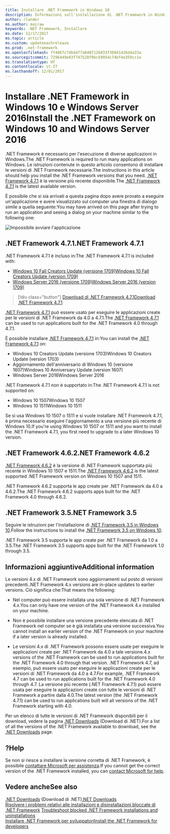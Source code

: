 ```yaml
---
title: Installare .NET Framework in Windows 10
description: Informazioni sull'installazione di .NET Framework in Windows 10 o Windows Server 2016.
author: rlander
ms.author: mairaw
keywords: .NET Framework, Installare
ms.date: 11/17/2017
ms.topic: article
ms.custom: updateeachrelease
ms.prod: .net-framework
ms.openlocfilehash: ff4867c74b4477a0407126833f30941426d4a33a
ms.sourcegitcommit: 7296449e03f747528f9bc59954c74bf4e359cc1e
ms.translationtype: HT
ms.contentlocale: it-IT
ms.lasthandoff: 12/01/2017
---
```

# <a name="install-the-net-framework-on-windows-10-and-windows-server-2016"></a><span data-ttu-id="f259b-104">Installare .NET Framework in Windows 10 e Windows Server 2016</span><span class="sxs-lookup"><span data-stu-id="f259b-104">Install the .NET Framework on Windows 10 and Windows Server 2016</span></span>

<span data-ttu-id="f259b-105">.NET Framework è necessario per l'esecuzione di diverse applicazioni in Windows.</span><span class="sxs-lookup"><span data-stu-id="f259b-105">The .NET Framework is required to run many applications on Windows.</span></span> <span data-ttu-id="f259b-106">Le istruzioni contenute in questo articolo consentono di installare le versioni di .NET Framework necessarie.</span><span class="sxs-lookup"><span data-stu-id="f259b-106">The instructions in this article should help you install the .NET Framework versions that you need.</span></span> <span data-ttu-id="f259b-107">[.NET Framework 4.7.1](https://www.microsoft.com/download/details.aspx?id=56115&desc=dotnet47) è la versione più recente disponibile.</span><span class="sxs-lookup"><span data-stu-id="f259b-107">The [.NET Framework 4.7.1](https://www.microsoft.com/download/details.aspx?id=56115&desc=dotnet47) is the latest available version.</span></span>

<span data-ttu-id="f259b-108">È possibile che si sia arrivati a questa pagina dopo avere provato a eseguire un'applicazione e avere visualizzato sul computer una finestra di dialogo simile a quella seguente:</span><span class="sxs-lookup"><span data-stu-id="f259b-108">You may have arrived on this page after trying to run an application and seeing a dialog on your machine similar to the following one:</span></span>

![Impossibile avviare l'applicazione](./media/this-application-could-not-be-started.png)

## <a name="net-framework-471"></a><span data-ttu-id="f259b-110">.NET Framework 4.7.1</span><span class="sxs-lookup"><span data-stu-id="f259b-110">.NET Framework 4.7.1</span></span>

<span data-ttu-id="f259b-111">.NET Framework 4.7.1 è incluso in:</span><span class="sxs-lookup"><span data-stu-id="f259b-111">The .NET Framework 4.7.1 is included with:</span></span>

* [<span data-ttu-id="f259b-112">Windows 10 Fall Creators Update (versione 1709)</span><span class="sxs-lookup"><span data-stu-id="f259b-112">Windows 10 Fall Creators Update (version 1709)</span></span>](https://www.microsoft.com/software-download/windows10)
* [<span data-ttu-id="f259b-113">Windows Server 2016 (versione 1709)</span><span class="sxs-lookup"><span data-stu-id="f259b-113">Windows Server 2016 (version 1709)</span></span>](https://docs.microsoft.com/windows-server/get-started/get-started-with-1709)

> [!div class="button"]
[<span data-ttu-id="f259b-114">Download di .NET Framework 4.7.1</span><span class="sxs-lookup"><span data-stu-id="f259b-114">Download .NET Framework 4.7.1</span></span>](https://www.microsoft.com/net/download/thank-you/net471?utm_source=ms-docs&utm_medium=referral)

<span data-ttu-id="f259b-115">[.NET Framework 4.7.1](https://www.microsoft.com/download/details.aspx?id=56115&desc=dotnet47) può essere usato per eseguire le applicazioni create per le versioni di .NET Framework da 4.0 a 4.7.1.</span><span class="sxs-lookup"><span data-stu-id="f259b-115">The [.NET Framework 4.7.1](https://www.microsoft.com/download/details.aspx?id=56115&desc=dotnet47) can be used to run applications built for the .NET Framework 4.0 through 4.7.1.</span></span>

<span data-ttu-id="f259b-116">È possibile installare [.NET Framework 4.7.1](https://www.microsoft.com/en-us/download/details.aspx?id=56115&desc=dotnet47) in:</span><span class="sxs-lookup"><span data-stu-id="f259b-116">You can install the [.NET Framework 4.7.1](https://www.microsoft.com/en-us/download/details.aspx?id=56115&desc=dotnet47) on:</span></span>

* <span data-ttu-id="f259b-117">Windows 10 Creators Update (versione 1703)</span><span class="sxs-lookup"><span data-stu-id="f259b-117">Windows 10 Creators Update (version 1703)</span></span>
* <span data-ttu-id="f259b-118">Aggiornamento dell'anniversario di Windows 10 (versione 1607)</span><span class="sxs-lookup"><span data-stu-id="f259b-118">Windows 10 Anniversary Update (version 1607)</span></span>
* <span data-ttu-id="f259b-119">Windows Server 2016</span><span class="sxs-lookup"><span data-stu-id="f259b-119">Windows Server 2016</span></span>

<span data-ttu-id="f259b-120">.NET Framework 4.7.1 non è supportato in:</span><span class="sxs-lookup"><span data-stu-id="f259b-120">The .NET Framework 4.7.1 is not supported on:</span></span>

* <span data-ttu-id="f259b-121">Windows 10 1507</span><span class="sxs-lookup"><span data-stu-id="f259b-121">Windows 10 1507</span></span>
* <span data-ttu-id="f259b-122">Windows 10 1511</span><span class="sxs-lookup"><span data-stu-id="f259b-122">Windows 10 1511</span></span>

<span data-ttu-id="f259b-123">Se si usa Windows 10 1507 o 1511 e si vuole installare .NET Framework 4.7.1, è prima necessario eseguire l'aggiornamento a una versione più recente di Windows 10.</span><span class="sxs-lookup"><span data-stu-id="f259b-123">If you're using Windows 10 1507 or 1511 and you want to install the .NET Framework 4.7.1, you first need to upgrade to a later Windows 10 version.</span></span>

## <a name="net-framework-462"></a><span data-ttu-id="f259b-124">.NET Framework 4.6.2</span><span class="sxs-lookup"><span data-stu-id="f259b-124">.NET Framework 4.6.2</span></span>

<span data-ttu-id="f259b-125">[.NET Framework 4.6.2](https://www.microsoft.com/en-us/download/details.aspx?id=53345) è la versione di .NET Framework supportata più recente in Windows 10 1507 e 1511.</span><span class="sxs-lookup"><span data-stu-id="f259b-125">The [.NET Framework 4.6.2](https://www.microsoft.com/en-us/download/details.aspx?id=53345) is the latest supported .NET Framework version on Windows 10 1507 and 1511.</span></span>

<span data-ttu-id="f259b-126">.NET Framework 4.6.2 supporta le app create per .NET Framework da 4.0 a 4.6.2.</span><span class="sxs-lookup"><span data-stu-id="f259b-126">The .NET Framework 4.6.2 supports apps built for the .NET Framework 4.0 through 4.6.2.</span></span>

## <a name="net-framework-35"></a><span data-ttu-id="f259b-127">.NET Framework 3.5</span><span class="sxs-lookup"><span data-stu-id="f259b-127">.NET Framework 3.5</span></span>

<span data-ttu-id="f259b-128">Seguire le istruzioni per l'installazione di [.NET Framework 3.5 in Windows 10](dotnet-35-windows-10.md).</span><span class="sxs-lookup"><span data-stu-id="f259b-128">Follow the instructions to install the [.NET Framework 3.5 on Windows 10](dotnet-35-windows-10.md).</span></span>

<span data-ttu-id="f259b-129">.NET Framework 3.5 supporta le app create per .NET Framework da 1.0 a 3.5.</span><span class="sxs-lookup"><span data-stu-id="f259b-129">The .NET Framework 3.5 supports apps built for the .NET Framework 1.0 through 3.5.</span></span>

## <a name="additional-information"></a><span data-ttu-id="f259b-130">Informazioni aggiuntive</span><span class="sxs-lookup"><span data-stu-id="f259b-130">Additional information</span></span>

<span data-ttu-id="f259b-131">Le versioni 4.x di .NET Framework sono aggiornamenti sul posto di versioni precedenti.</span><span class="sxs-lookup"><span data-stu-id="f259b-131">.NET Framework 4.x versions are in-place updates to earlier versions.</span></span> <span data-ttu-id="f259b-132">Ciò significa che:</span><span class="sxs-lookup"><span data-stu-id="f259b-132">That means the following:</span></span>

- <span data-ttu-id="f259b-133">Nel computer può essere installata una sola versione di .NET Framework 4.x.</span><span class="sxs-lookup"><span data-stu-id="f259b-133">You can only have one version of the .NET Framework 4.x installed on your machine.</span></span>

- <span data-ttu-id="f259b-134">Non è possibile installare una versione precedente elencata di .NET Framework nel computer se è già installata una versione successiva.</span><span class="sxs-lookup"><span data-stu-id="f259b-134">You cannot install an earlier version of the .NET Framework on your machine if a later version is already installed.</span></span>

- <span data-ttu-id="f259b-135">Le versioni 4.x di .NET Framework possono essere usate per eseguire le applicazioni create per .NET Framework da 4.0 a tale versione.</span><span class="sxs-lookup"><span data-stu-id="f259b-135">4.x versions of the .NET Framework can be used to run applications built for the .NET Framework 4.0 through that version.</span></span> <span data-ttu-id="f259b-136">.NET Framework 4.7, ad esempio, può essere usato per eseguire le applicazioni create per le versioni di .NET Framework da 4.0 a 4.7.</span><span class="sxs-lookup"><span data-stu-id="f259b-136">For example, .NET Framework 4.7 can be used to run applications built for the .NET Framework 4.0 through 4.7.</span></span> <span data-ttu-id="f259b-137">La versione più recente (.NET Framework 4.7.1) può essere usata per eseguire le applicazioni create con tutte le versioni di .NET Framework a partire dalla 4.0.</span><span class="sxs-lookup"><span data-stu-id="f259b-137">The latest version (the .NET Framework 4.7.1) can be used to run applications built will all versions of the .NET Framework starting with 4.0.</span></span>

<span data-ttu-id="f259b-138">Per un elenco di tutte le versioni di .NET Framework disponibili per il download, vedere la pagina [.NET Downloads](https://www.microsoft.com/net/download?utm_source=ms-docs&utm_medium=referral) (Download di .NET).</span><span class="sxs-lookup"><span data-stu-id="f259b-138">For a list of all the versions of the .NET Framework available to download, see the [.NET Downloads](https://www.microsoft.com/net/download?utm_source=ms-docs&utm_medium=referral) page.</span></span>

## <a name="help"></a><span data-ttu-id="f259b-139">?</span><span class="sxs-lookup"><span data-stu-id="f259b-139">Help</span></span>

<span data-ttu-id="f259b-140">Se non si riesce a installare la versione corretta di .NET Framework, è possibile [contattare Microsoft per assistenza](mailto:dotnet-install-help@service.microsoft.com?subject=Install-Help).</span><span class="sxs-lookup"><span data-stu-id="f259b-140">If you cannot get the correct version of the .NET Framework installed, you can [contact Microsoft for help](mailto:dotnet-install-help@service.microsoft.com?subject=Install-Help).</span></span>

## <a name="see-also"></a><span data-ttu-id="f259b-141">Vedere anche</span><span class="sxs-lookup"><span data-stu-id="f259b-141">See also</span></span>

<span data-ttu-id="f259b-142">[.NET Downloads](https://www.microsoft.com/net/download?utm_source=ms-docs&utm_medium=referral)  (Download di .NET)</span><span class="sxs-lookup"><span data-stu-id="f259b-142">[.NET Downloads](https://www.microsoft.com/net/download?utm_source=ms-docs&utm_medium=referral) </span></span>  
<span data-ttu-id="f259b-143">[Risolvere i problemi relativi alle installazioni e disinstallazioni bloccate di .NET Framework](troubleshoot-blocked-installations-and-uninstallations.md) </span><span class="sxs-lookup"><span data-stu-id="f259b-143">[Troubleshoot blocked .NET Framework installations and uninstallations](troubleshoot-blocked-installations-and-uninstallations.md) </span></span>  
[<span data-ttu-id="f259b-144">Installare .NET Framework per sviluppatori</span><span class="sxs-lookup"><span data-stu-id="f259b-144">Install the .NET Framework for developers</span></span>](guide-for-developers.md)